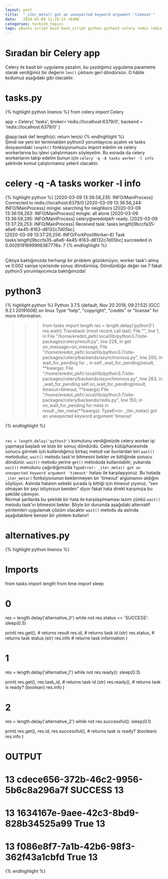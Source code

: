 ```yaml
---
layout: post
title:  "_iter_meta() got an unexpected keyword argument 'timeout'"
date:   2020-03-09 11:25:23 +0300
categories: turkish_topics
tags: ubuntu script bash bash_script python python3 celery redis redis-server flask
---
```


# Sıradan bir Celery app

Celery ile basit bir uygulama yazalım, bu yazdığımız uygulama parametre olarak verdiğimiz bir değerin `len()` çıktısını geri döndürsün. O hâlde kodumuz aşağıdaki gibi olacaktır.

# tasks.py
{% highlight python linenos %}
from celery import Celery

app = Celery(
		'tasks',
		broker='redis://localhost:6379/0',
		backend = 'redis://localhost:6379/0'
	)

@app.task
def length(s):
	return len(s)
{% endhighlight %}
<br/>Şimdi ise yeni bir terminalden python3 yorumlayıcısı açalım ve tasks dosyasındaki `length()` fonksiyonumuzu import edelim ve celery workerlarına bu işlevi çalıştırmasını söyleyelim. Bu esnada da celery workerlarını takip edelim bunun için `celery -q -A tasks worker -l info` şeklinde komut çalıştırmamız yeterli olacaktır.

# celery -q -A tasks worker -l info
{% highlight python %}
[2020-03-09 13:36:58,235: INFO/MainProcess] Connected to redis://localhost:6379/0
[2020-03-09 13:36:58,244: INFO/MainProcess] mingle: searching for neighbors
[2020-03-09 13:36:59,263: INFO/MainProcess] mingle: all alone
[2020-03-09 13:36:59,295: INFO/MainProcess] celery@eredotpkfr ready.
[2020-03-09 13:37:29,253: INFO/MainProcess] Received task: tasks.length[9bccfa35-a6e6-4e45-8163-d8132c7d05bc]  
[2020-03-09 13:37:29,256: INFO/ForkPoolWorker-8] Task tasks.length[9bccfa35-a6e6-4e45-8163-d8132c7d05bc] succeeded in 0.0028191699998387776s: 7
{% endhighlight %}

<br/>Çıktıya baktığımızda herhangi bir problem gözükmüyor, worker task'ı almış ve 0.002 saniye içerisinde sonuç döndürmüş. Döndürdüğü değer ise 7 fakat python3 yorumlayıcımıza baktığımızda!

# python3
{% highlight python %}
Python 3.7.5 (default, Nov 20 2019, 09:21:52) 
[GCC 9.2.1 20191008] on linux
Type "help", "copyright", "credits" or "license" for more information.
>>> from tasks import length
>>> res = length.delay('python3')
>>> res.wait()
Traceback (most recent call last):
  File "<stdin>", line 1, in <module>
  File "/home/eredot_pkfr/.local/lib/python3.7/site-packages/celery/result.py", line 228, in get
    on_message=on_message,
  File "/home/eredot_pkfr/.local/lib/python3.7/site-packages/celery/backends/asynchronous.py", line 200, in wait_for_pending
    for _ in self._wait_for_pending(result, **kwargs):
  File "/home/eredot_pkfr/.local/lib/python3.7/site-packages/celery/backends/asynchronous.py", line 263, in _wait_for_pending
    self.on_wait_for_pending(result, timeout=timeout, **kwargs)
  File "/home/eredot_pkfr/.local/lib/python3.7/site-packages/celery/backends/redis.py", line 150, in on_wait_for_pending
    for meta in result._iter_meta(**kwargs):
TypeError: _iter_meta() got an unexpected keyword argument 'timeout'
>>> 
{% endhighlight %}

<br/>`res = length.delay('python3')` komutunu verdiğimizde celery worker işi yapmaya başladı ve bize bir sonuç döndürdü. Celery kütüphanesinde sonucu görmek için kullandığımız birkaç metod var bunlardan biri `wait()` metodudur, `wait()` metodu task'ın bitmesini bekler ve bittiğinde sonucu döndürür. `wait()` metodu yerine `get()` metoduda kullanılabilir, yukarıda `wait()` metodunu çağırdığımızda `TypeError: _iter_meta() got an unexpected keyword argument 'timeout'` hatası ile karşılaşıyoruz. Bu hatada `_iter_meta()` fonksiyonunun beklenmeyen bir 'timeout' argümanını aldığını söylüyor. Aslında hatanın sebebi şurada iş bittiği için timeout yiyoruz, "sen olmayan bir şeyi istiyorsun benden" diyor fakat hata direkt karşımıza bu şekilde çıkmıyor.
<br/>Normal şartlarda bu şekilde bir hata ile karşılaşılmaması lazım çünkü `wait()` metodu task'ın bitmesini bekler. Böyle bir durumda aşağıdaki alternatif yöntemleri uygulamak çözüm olacaktır `wait()` metodu da aslında aşağıdakilere benzer bir yöntem kullanır!

# alternatives.py
{% highlight python linenos %}
# Imports
from tasks import length
from time import sleep

# 0
res = length.delay('alternative_0')
while not res.status == 'SUCCESS':
	sleep(0.5)

print(
	res.get(), # returns result
	res.id, # returns task id (str)
	res.status, # returns task status (str)
	res.info # returns task information
)
# 1
res = length.delay('alternative_1')
while not res.ready():
	sleep(0.3)

print(
	res.get(),
	res.task_id, # returns task id (str)
	res.ready(), # returns task is ready? (boolean)
	res.info
)
# 2
res = length.delay('alternative_2')
while not res.successful():
	sleep(0.1)

print(
	res.get(),
	res.id,
	res.successful(), # returns task is ready? (boolean)
	res.info
)

# OUTPUT

# 13 cdece656-372b-46c2-9956-5b6c8a296a7f SUCCESS 13
# 13 1634167e-9aee-42c3-8bd9-828b34525a99 True 13
# 13 f086e8f7-7a1b-42b6-98f3-362f43a1cbfd True 13

{% endhighlight %}
